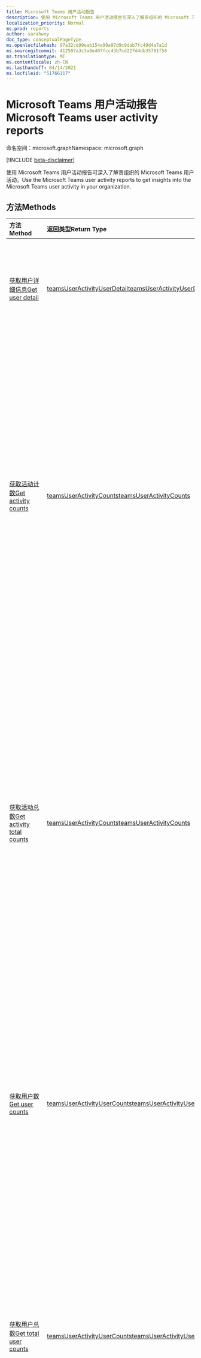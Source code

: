 ```yaml
---
title: Microsoft Teams 用户活动报告
description: 使用 Microsoft Teams 用户活动报告可深入了解贵组织的 Microsoft Teams 用户活动。
localization_priority: Normal
ms.prod: reports
author: sarahwxy
doc_type: conceptualPageType
ms.openlocfilehash: 97a32ce99eab154a99a97d9c9dab7fc49d4a7a1d
ms.sourcegitcommit: 412507a3c3a8e407fcc43b7cd227d4db35791f58
ms.translationtype: MT
ms.contentlocale: zh-CN
ms.lasthandoff: 04/14/2021
ms.locfileid: "51766117"
---
```

# <a name="microsoft-teams-user-activity-reports"></a><span data-ttu-id="e945a-103">Microsoft Teams 用户活动报告</span><span class="sxs-lookup"><span data-stu-id="e945a-103">Microsoft Teams user activity reports</span></span>

<span data-ttu-id="e945a-104">命名空间：microsoft.graph</span><span class="sxs-lookup"><span data-stu-id="e945a-104">Namespace: microsoft.graph</span></span>

[!INCLUDE [beta-disclaimer](../../includes/beta-disclaimer.md)]

<span data-ttu-id="e945a-105">使用 Microsoft Teams 用户活动报告可深入了解贵组织的 Microsoft Teams 用户活动。</span><span class="sxs-lookup"><span data-stu-id="e945a-105">Use the Microsoft Teams user activity reports to get insights into the Microsoft Teams user activity in your organization.</span></span>

## <a name="methods"></a><span data-ttu-id="e945a-106">方法</span><span class="sxs-lookup"><span data-stu-id="e945a-106">Methods</span></span>

| <span data-ttu-id="e945a-107">方法</span><span class="sxs-lookup"><span data-stu-id="e945a-107">Method</span></span>                                                       | <span data-ttu-id="e945a-108">返回类型</span><span class="sxs-lookup"><span data-stu-id="e945a-108">Return Type</span></span>                                                  | <span data-ttu-id="e945a-109">说明</span><span class="sxs-lookup"><span data-stu-id="e945a-109">Description</span></span>                                                  |
| :----------------------------------------------------------- | :----------------------------------------------------------- | :----------------------------------------------------------- |
| [<span data-ttu-id="e945a-110">获取用户详细信息</span><span class="sxs-lookup"><span data-stu-id="e945a-110">Get user detail</span></span>](../api/reportroot-getteamsuseractivityuserdetail.md) | [<span data-ttu-id="e945a-111">teamsUserActivityUserDetail</span><span class="sxs-lookup"><span data-stu-id="e945a-111">teamsUserActivityUserDetail</span></span>](../resources/teamsuseractivityuserdetail.md) | <span data-ttu-id="e945a-112">按用户获取有关 Microsoft Teams 用户活动的详细信息。</span><span class="sxs-lookup"><span data-stu-id="e945a-112">Get details about Microsoft Teams user activity by user.</span></span>     |
| [<span data-ttu-id="e945a-113">获取活动计数</span><span class="sxs-lookup"><span data-stu-id="e945a-113">Get activity counts</span></span>](../api/reportroot-getteamsuseractivitycounts.md) | [<span data-ttu-id="e945a-114">teamsUserActivityCounts</span><span class="sxs-lookup"><span data-stu-id="e945a-114">teamsUserActivityCounts</span></span>](../resources/teamsuseractivitycounts.md) | <span data-ttu-id="e945a-115">获取按活动类型的 Microsoft Teams 活动的数量。</span><span class="sxs-lookup"><span data-stu-id="e945a-115">Get the number of Microsoft Teams activities by activity type.</span></span> <span data-ttu-id="e945a-116">活动类型是许多团队聊天消息、专用聊天消息、呼叫或会议。</span><span class="sxs-lookup"><span data-stu-id="e945a-116">The activity types are number of teams chat messages, private chat messages, calls, or meetings.</span></span> <span data-ttu-id="e945a-117">这些活动由 Microsoft Teams 许可用户执行。</span><span class="sxs-lookup"><span data-stu-id="e945a-117">The activities are performed by Microsoft Teams licensed users.</span></span> |
| [<span data-ttu-id="e945a-118">获取活动总数</span><span class="sxs-lookup"><span data-stu-id="e945a-118">Get activity total counts</span></span>](../api/reportroot-getteamsuseractivitytotalcounts.md) | [<span data-ttu-id="e945a-119">teamsUserActivityCounts</span><span class="sxs-lookup"><span data-stu-id="e945a-119">teamsUserActivityCounts</span></span>](../resources/teamsuseractivitycounts.md) | <span data-ttu-id="e945a-120">获取按活动类型的 Microsoft Teams 活动的数量。</span><span class="sxs-lookup"><span data-stu-id="e945a-120">Get the number of Microsoft Teams activities by activity type.</span></span> <span data-ttu-id="e945a-121">活动类型是许多团队聊天消息、专用聊天消息、呼叫或会议。</span><span class="sxs-lookup"><span data-stu-id="e945a-121">The activity types are number of teams chat messages, private chat messages, calls, or meetings.</span></span> <span data-ttu-id="e945a-122">这些活动由 Microsoft Teams 授权用户或非许可用户执行。</span><span class="sxs-lookup"><span data-stu-id="e945a-122">The activities are performed by Microsoft Teams licensed or non-licensed users.</span></span> |
| [<span data-ttu-id="e945a-123">获取用户数</span><span class="sxs-lookup"><span data-stu-id="e945a-123">Get user counts</span></span>](../api/reportroot-getteamsuseractivityusercounts.md) | [<span data-ttu-id="e945a-124">teamsUserActivityUserCounts</span><span class="sxs-lookup"><span data-stu-id="e945a-124">teamsUserActivityUserCounts</span></span>](../resources/teamsuseractivityusercounts.md) | <span data-ttu-id="e945a-125">按活动类型获取 Microsoft Teams 许可用户的数量。</span><span class="sxs-lookup"><span data-stu-id="e945a-125">Get the number of Microsoft Teams licensed users by activity type.</span></span> <span data-ttu-id="e945a-126">活动类型是许多团队聊天消息、专用聊天消息、呼叫或会议。</span><span class="sxs-lookup"><span data-stu-id="e945a-126">The activity types are number of teams chat messages, private chat messages, calls, or meetings.</span></span> |
| [<span data-ttu-id="e945a-127">获取用户总数</span><span class="sxs-lookup"><span data-stu-id="e945a-127">Get total user counts</span></span>](../api/reportroot-getteamsuseractivitytotalusercounts.md) | [<span data-ttu-id="e945a-128">teamsUserActivityUserCounts</span><span class="sxs-lookup"><span data-stu-id="e945a-128">teamsUserActivityUserCounts</span></span>](../resources/teamsuseractivityusercounts.md) | <span data-ttu-id="e945a-129">按活动类型获取 Microsoft Teams 许可或非许可用户的数量。</span><span class="sxs-lookup"><span data-stu-id="e945a-129">Get the number of Microsoft Teams licensed or non-licensed users by activity type.</span></span> <span data-ttu-id="e945a-130">活动类型是许多团队聊天消息、专用聊天消息、呼叫或会议。</span><span class="sxs-lookup"><span data-stu-id="e945a-130">The activity types are number of teams chat messages, private chat messages, calls, or meetings.</span></span> |
| [<span data-ttu-id="e945a-131">获取分发用户数</span><span class="sxs-lookup"><span data-stu-id="e945a-131">Get distribution user counts</span></span>](../api/reportroot-getteamsuseractivitydistributionusercounts.md) | [<span data-ttu-id="e945a-132">teamsUserActivityDistributionUserCounts</span><span class="sxs-lookup"><span data-stu-id="e945a-132">teamsUserActivityDistributionUserCounts</span></span>](../resources/teamsuseractivitydistributionusercounts.md) | <span data-ttu-id="e945a-133">按活动类型获取选定时段内 Microsoft Teams 许可用户的数量。</span><span class="sxs-lookup"><span data-stu-id="e945a-133">Get the number of Microsoft Teams licensed users by activity type over the selected period.</span></span> <span data-ttu-id="e945a-134">活动类型包括团队聊天消息、私人聊天消息、通话和会议的数量。</span><span class="sxs-lookup"><span data-stu-id="e945a-134">The activity types are number of teams chat messages, private chat messages, calls, and meetings.</span></span> |
| [<span data-ttu-id="e945a-135">获取分发用户总数</span><span class="sxs-lookup"><span data-stu-id="e945a-135">Get distribution total user counts</span></span>](../api/reportroot-getteamsuseractivitydistributiontotalusercounts.md) | [<span data-ttu-id="e945a-136">teamsUserActivityDistributionUserCounts</span><span class="sxs-lookup"><span data-stu-id="e945a-136">teamsUserActivityDistributionUserCounts</span></span>](../resources/teamsuseractivitydistributionusercounts.md) | <span data-ttu-id="e945a-137">按活动类型获取选定时段内 Microsoft Teams 许可或非许可用户的数量。</span><span class="sxs-lookup"><span data-stu-id="e945a-137">Get the number of Microsoft Teams licensed or non-licensed users by activity type over the selected period.</span></span> <span data-ttu-id="e945a-138">活动类型包括团队聊天消息、私人聊天消息、通话和会议的数量。</span><span class="sxs-lookup"><span data-stu-id="e945a-138">The activity types are number of teams chat messages, private chat messages, calls, and meetings.</span></span> |


